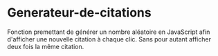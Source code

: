 # Generateur-de-citations

Fonction premettant de générer un nombre aléatoire en JavaScript afin d'afficher une nouvelle citation à chaque clic.
Sans pour autant afficher deux fois la même citation.
